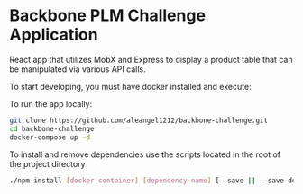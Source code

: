 # Backbone PLM Challenge Application

React app that utilizes MobX and Express to display a product table that can be manipulated via various API calls.

To start developing, you must have docker installed and execute:

To run the app locally:

```bash
git clone https://github.com/aleangel1212/backbone-challenge.git
cd backbone-challenge
docker-compose up -d
```

To install and remove dependencies use the scripts located in the root of the project directory

```bash
./npm-install [docker-container] [dependency-name] [--save || --save-dev]
```
